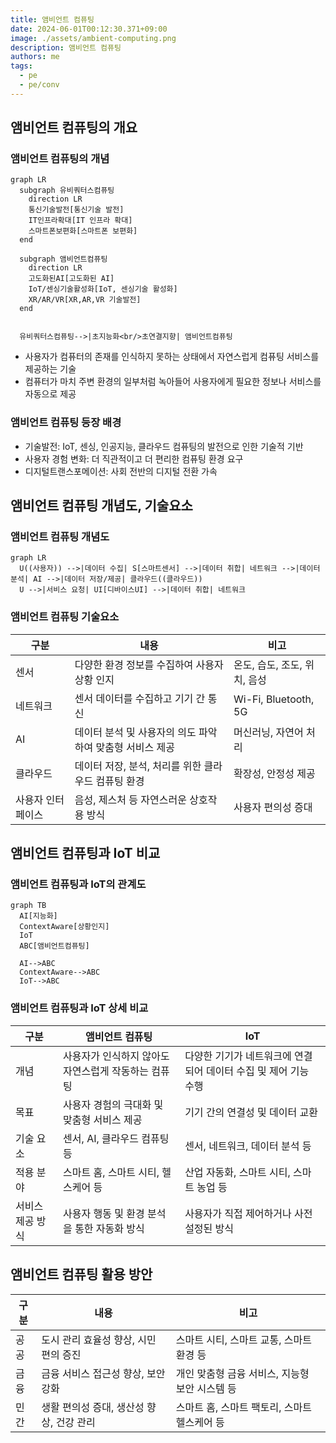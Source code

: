 ```yaml
---
title: 앰비언트 컴퓨팅
date: 2024-06-01T00:12:30.371+09:00
image: ./assets/ambient-computing.png
description: 앰비언트 컴퓨팅
authors: me
tags:
  - pe
  - pe/conv
---
```


## 앰비언트 컴퓨팅의 개요

### 앰비언트 컴퓨팅의 개념

```mermaid
graph LR
  subgraph 유비쿼터스컴퓨팅
    direction LR
    통신기술발전[통신기술 발전]
    IT인프라확대[IT 인프라 확대]
    스마트폰보편화[스마트폰 보편화]
  end
  
  subgraph 앰비언트컴퓨팅
    direction LR
    고도화된AI[고도화된 AI]
    IoT/센싱기술활성화[IoT, 센싱기술 활성화]
    XR/AR/VR[XR,AR,VR 기술발전]
  end


  유비쿼터스컴퓨팅-->|초지능화<br/>초연결지향| 앰비언트컴퓨팅
```

- 사용자가 컴퓨터의 존재를 인식하지 못하는 상태에서 자연스럽게 컴퓨팅 서비스를 제공하는 기술
- 컴퓨터가 마치 주변 환경의 일부처럼 녹아들어 사용자에게 필요한 정보나 서비스를 자동으로 제공

### 앰비언트 컴퓨팅 등장 배경

- 기술발전: IoT, 센싱, 인공지능, 클라우드 컴퓨팅의 발전으로 인한 기술적 기반
- 사용자 경험 변화: 더 직관적이고 더 편리한 컴퓨팅 환경 요구
- 디지털트랜스포메이션: 사회 전반의 디지털 전환 가속

## 앰비언트 컴퓨팅 개념도, 기술요소

### 앰비언트 컴퓨팅 개념도

```mermaid
graph LR
  U((사용자)) -->|데이터 수집| S[스마트센서] -->|데이터 취합| 네트워크 -->|데이터 분석| AI -->|데이터 저장/제공| 클라우드((클라우드))
  U -->|서비스 요청| UI[디바이스UI] -->|데이터 취합| 네트워크
```

### 앰비언트 컴퓨팅 기술요소

| 구분 | 내용 | 비고 |
| --- | --- | --- |
| 센서  | 다양한 환경 정보를 수집하여 사용자 상황 인지 | 온도, 습도, 조도, 위치, 음성 |
| 네트워크  | 센서 데이터를 수집하고 기기 간 통신  | Wi-Fi, Bluetooth, 5G |
| AI | 데이터 분석 및 사용자의 의도 파악하여 맞춤형 서비스 제공 | 머신러닝, 자연어 처리 |
| 클라우드 | 데이터 저장, 분석, 처리를 위한 클라우드 컴퓨팅 환경 | 확장성, 안정성 제공 |
| 사용자 인터페이스 | 음성, 제스처 등 자연스러운 상호작용 방식 | 사용자 편의성 증대 |

## 앰비언트 컴퓨팅과 IoT 비교

### 앰비언트 컴퓨팅과 IoT의 관계도

```mermaid
graph TB
  AI[지능화]
  ContextAware[상황인지]
  IoT
  ABC[앰비언트컴퓨팅]

  AI-->ABC
  ContextAware-->ABC
  IoT-->ABC
```

### 앰비언트 컴퓨팅과 IoT 상세 비교

| 구분 | 앰비언트 컴퓨팅 | IoT |
| --- | --- | --- |
| 개념 | 사용자가 인식하지 않아도 자연스럽게 작동하는 컴퓨팅 | 다양한 기기가 네트워크에 연결되어 데이터 수집 및 제어 기능 수행 |
| 목표 | 사용자 경험의 극대화 및 맞춤형 서비스 제공  | 기기 간의 연결성 및 데이터 교환 |
| 기술 요소 | 센서, AI, 클라우드 컴퓨팅 등 | 센서, 네트워크, 데이터 분석 등 |
| 적용 분야 | 스마트 홈, 스마트 시티, 헬스케어 등 | 산업 자동화, 스마트 시티, 스마트 농업 등 |
| 서비스 제공 방식 | 사용자 행동 및 환경 분석을 통한 자동화 방식 | 사용자가 직접 제어하거나 사전 설정된 방식 |

## 앰비언트 컴퓨팅 활용 방안

| 구분 | 내용 | 비고 |
| --- | --- | --- |
| 공공 | 도시 관리 효율성 향상, 시민 편의 증진 | 스마트 시티, 스마트 교통, 스마트 환경 등 |
| 금융 | 금융 서비스 접근성 향상, 보안 강화 | 개인 맞춤형 금융 서비스, 지능형 보안 시스템 등 |
| 민간 | 생활 편의성 증대, 생산성 향상, 건강 관리 | 스마트 홈, 스마트 팩토리, 스마트 헬스케어 등 |
